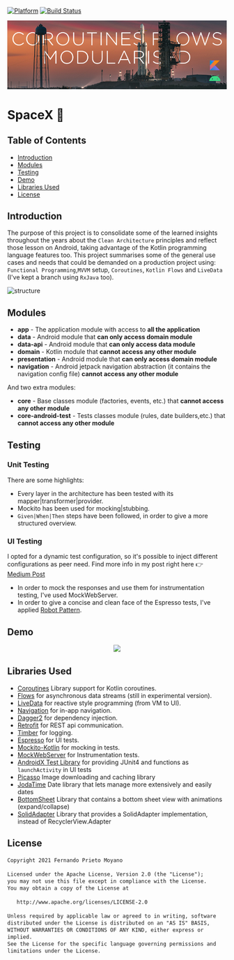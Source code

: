 [![Platform](https://img.shields.io/badge/platform-android-brightgreen)](https://developer.android.com/reference)
[![Build Status](https://app.bitrise.io/app/64cd2ed600a14151/status.svg?token=9eYCKzT6HcFJeAGeZmEH6g&branch=master)](https://app.bitrise.io/app/64cd2ed600a14151)

![banner](art/spaceX.jpg)
# SpaceX :rocket:

## Table of Contents

- [Introduction](#introduction)
- [Modules](#modules)
- [Testing](#testing)
- [Demo](#demo)
- [Libraries Used](#libraries_used)
- [License](#license)

## Introduction
The purpose of this project is to consolidate some of the learned insights throughout the years about the `Clean Architecture` principles and reflect those lesson on Android, taking advantage of the Kotlin programming language features too.
This project summarises some of the general use cases and needs that could be demanded on a production project using: `Functional Programming`,`MVVM` setup, `Coroutines`, `Kotlin Flows` and `LiveData` (I've kept a branch using `RxJava` too).

![structure](art/clean_architecture.png)

## Modules
* **app** - The application module with access to **all the application**
* **data** - Android module that **can only access domain module**
* **data-api** - Android module that **can only access data module**
* **domain** - Kotlin module that **cannot access any other module**
* **presentation** - Android module that **can only access domain module**
* **navigation** - Android jetpack navigation abstraction (it contains the navigation config file) **cannot access any other module**

And two extra modules:
* **core** - Base classes module (factories, events, etc.) that **cannot access any other module**
* **core-android-test** - Tests classes module (rules, date builders,etc.) that **cannot access any other module**

## Testing

### Unit Testing

There are some highlights:
* Every layer in the architecture has been tested with its mapper|transformer|provider.
* Mockito has been used for mocking|stubbing.
* `Given|When|Then` steps have been followed, in order to give a more structured overview.

### UI Testing

I opted for a dynamic test configuration, so it's possible to inject different configurations as peer need. Find more info in my post right here :point_right: [Medium Post][post]
* In order to mock the responses and use them for instrumentation testing, I've used MockWebServer.
* In order to give a concise and clean face of the Espresso tests, I've applied [Robot Pattern][jake].

[post]:  https://medium.com/@f.prieto.moyano/mockwebserver-dagger2-with-style-b5367698ce13
[jake]:  https://academy.realm.io/posts/kau-jake-wharton-testing-robots/


## Demo

<p align="center">
  <img src="art/Demo-SpaceX.gif">
</p>

## Libraries Used

* [Coroutines][0] Library support for Kotlin coroutines.
* [Flows][1] for asynchronous data streams (still in experimental version).
* [LiveData][2] for reactive style programming (from VM to UI).
* [Navigation][3] for in-app navigation.
* [Dagger2][4] for dependency injection.
* [Retrofit][5] for REST api communication.
* [Timber][6] for logging.
* [Espresso][7] for UI tests.
* [Mockito-Kotlin][8] for mocking in tests.
* [MockWebServer][9] for Instrumentation tests.
* [AndroidX Test Library][10] for providing JUnit4 and functions as `launchActivity` in UI tests
* [Picasso][11] Image downloading and caching library
* [JodaTime][12] Date library that lets manage more extensively and easily dates
* [BottomSheet][13] Library that contains a bottom sheet view with animations (expand/collapse)
* [SolidAdapter][14] Library that provides a SolidAdapter implementation, instead of RecyclerView.Adapter

[0]:  https://github.com/Kotlin/kotlinx.coroutines
[1]:  https://kotlin.github.io/kotlinx.coroutines/kotlinx-coroutines-core/kotlinx.coroutines.flow/-flow/
[2]:  https://developer.android.com/topic/libraries/architecture/livedata
[3]:  https://developer.android.com/topic/libraries/architecture/navigation/
[4]:  https://github.com/google/dagger
[5]:  https://github.com/square/retrofit
[6]:  https://github.com/JakeWharton/timber
[7]:  https://developer.android.com/training/testing/espresso/
[8]:  https://github.com/nhaarman/mockito-kotlin
[9]:  https://github.com/square/okhttp/tree/master/mockwebserver
[10]: https://github.com/android/android-test
[11]: https://square.github.io/picasso/
[12]: https://github.com/JodaOrg/joda-time
[13]: https://github.com/qhutch/BottomSheetLayout
[14]: https://github.com/EranBoudjnah/solid

## License

    Copyright 2021 Fernando Prieto Moyano

    Licensed under the Apache License, Version 2.0 (the "License");
    you may not use this file except in compliance with the License.
    You may obtain a copy of the License at

       http://www.apache.org/licenses/LICENSE-2.0

    Unless required by applicable law or agreed to in writing, software
    distributed under the License is distributed on an "AS IS" BASIS,
    WITHOUT WARRANTIES OR CONDITIONS OF ANY KIND, either express or implied.
    See the License for the specific language governing permissions and
    limitations under the License.